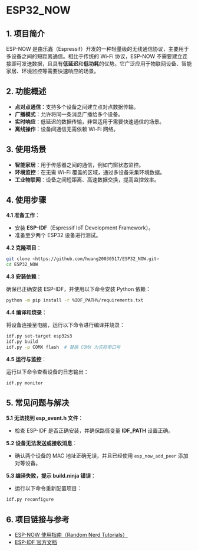 # ESP32_NOW

## 1. 项目简介

ESP-NOW 是由乐鑫（Espressif）开发的一种轻量级的无线通信协议，主要用于多设备之间的短距离通信。相比于传统的 Wi-Fi 协议，ESP-NOW 不需要建立连接即可发送数据，且具有**低延迟**和**低功耗**的优势。它广泛应用于物联网设备、智能家居、环境监控等需要快速响应的场景。

## 2. 功能概述

- **点对点通信**：支持多个设备之间建立点对点数据传输。
- **广播模式**：允许将同一条消息广播给多个设备。
- **实时响应**：低延迟的数据传输，非常适用于需要快速通信的场景。
- **离线操作**：设备间通信无需依赖 Wi-Fi 网络。

## 3. 使用场景

- **智能家居**：用于传感器之间的通信，例如门窗状态监控。
- **环境监控**：在无需 Wi-Fi 覆盖的区域，通过多设备采集环境数据。
- **工业物联网**：设备之间短距离、高速数据交换，提高监控效率。

## 4. 使用步骤

**4.1 准备工作**：

- 安装 **ESP-IDF**（Espressif IoT Development Framework）。
- 准备至少两个 ESP32 设备进行测试。

**4.2 克隆项目**：

```bash
git clone <https://github.com/huang20030517/ESP32_NOW.git>
cd ESP32_NOW
```

**4.3 安装依赖**：

确保已正确安装 ESP-IDF，并使用以下命令安装 Python 依赖：

```bash
python -m pip install -r %IDF_PATH%/requirements.txt
```

**4.4 编译和烧录**：

将设备连接至电脑，运行以下命令进行编译并烧录：

```bash
idf.py set-target esp32s3
idf.py build
idf.py -p COMX flash  # 替换 COMX 为实际串口号
```

**4.5 运行与监控**：

运行以下命令查看设备的日志输出：

```bash
idf.py monitor
```

## 5. 常见问题与解决

**5.1 无法找到 esp_event.h 文件**：

- 检查 ESP-IDF 是否正确安装，并确保路径变量 **IDF_PATH** 设置正确。

**5.2 设备无法发送或接收消息**：

- 确认两个设备的 MAC 地址正确无误，并且已经使用 `esp_now_add_peer` 添加对等设备。

**5.3 编译失败，提示 build.ninja 错误**：

- 运行以下命令重新配置项目：

```bash
idf.py reconfigure
```

## 6. 项目链接与参考

- [ESP-NOW 使用指南（Random Nerd Tutorials）](https://randomnerdtutorials.com/esp-now-esp32-arduino-ide/)
- [ESP-IDF 官方文档](https://docs.espressif.com/projects/esp-idf/zh_CN/latest/)

